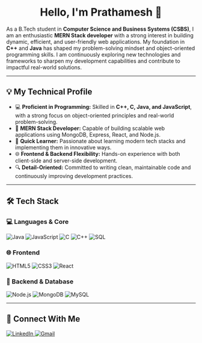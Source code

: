 <h1 align="center">Hello, I'm Prathamesh 👋</h1>

As a B.Tech student in **Computer Science and Business Systems (CSBS)**, I am an enthusiastic **MERN Stack developer** with a strong interest in building dynamic, efficient, and user-friendly web applications. My foundation in **C++** and **Java** has shaped my problem-solving mindset and object-oriented programming skills. I am continuously exploring new technologies and frameworks to sharpen my development capabilities and contribute to impactful real-world solutions.

---

## 💡 My Technical Profile

- 💻 **Proficient in Programming:** Skilled in **C++, C, Java, and JavaScript**, with a strong focus on object-oriented principles and real-world problem-solving.
- 🚀 **MERN Stack Developer:** Capable of building scalable web applications using MongoDB, Express, React, and Node.js.
- 🎯 **Quick Learner:** Passionate about learning modern tech stacks and implementing them in innovative ways.
- 🌐 **Frontend & Backend Flexibility:** Hands-on experience with both client-side and server-side development.
- 🔍 **Detail-Oriented:** Committed to writing clean, maintainable code and continuously improving development practices.

---

## 🛠 Tech Stack

### 💻 Languages & Core

![Java](https://img.shields.io/badge/Java-%23ED8B00.svg?style=for-the-badge&logo=java&logoColor=white)
![JavaScript](https://img.shields.io/badge/JavaScript-%23F7DF1E.svg?style=for-the-badge&logo=javascript&logoColor=black)
![C](https://img.shields.io/badge/C-%2300599C.svg?style=for-the-badge&logo=c&logoColor=white)
![C++](https://img.shields.io/badge/C++-%2300599C.svg?style=for-the-badge&logo=c%2B%2B&logoColor=white)
![SQL](https://img.shields.io/badge/SQL-4479A1?style=for-the-badge&logo=postgresql&logoColor=white)

### 🌐 Frontend

![HTML5](https://img.shields.io/badge/HTML5-e34c26?style=for-the-badge&logo=html5&logoColor=white)
![CSS3](https://img.shields.io/badge/CSS3-264de4?style=for-the-badge&logo=css3&logoColor=white)
![React](https://img.shields.io/badge/React-%2361DAFB.svg?style=for-the-badge&logo=react&logoColor=black)

### 🧩 Backend & Database

![Node.js](https://img.shields.io/badge/Node.js-%23339933.svg?style=for-the-badge&logo=node.js&logoColor=white)
![MongoDB](https://img.shields.io/badge/MongoDB-%2347A248.svg?style=for-the-badge&logo=mongodb&logoColor=white)
![MySQL](https://img.shields.io/badge/MySQL-005C84?style=for-the-badge&logo=mysql&logoColor=white)

---

## 🔗 Connect With Me

<p align="left">
  <a href="https://www.linkedin.com/in/prathamesonar" target="_blank">
    <img src="https://img.shields.io/badge/LinkedIn-0077B5?style=for-the-badge&logo=linkedin&logoColor=white" alt="LinkedIn"/>
  </a>
  <a href="mailto:prathameshsonar170@gmail.com" target="_blank">
    <img src="https://img.shields.io/badge/Gmail-D14836?style=for-the-badge&logo=gmail&logoColor=white" alt="Gmail"/>
  </a>
</p>
